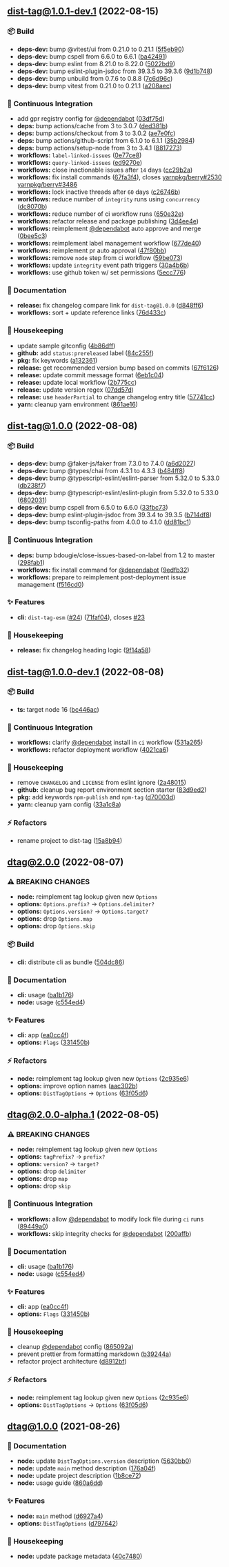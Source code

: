 ## [dist-tag@1.0.1-dev.1](https://github.com/flex-development/dist-tag/compare/dist-tag@1.0.0...dist-tag@1.0.1-dev.1) (2022-08-15)


### :package: Build

* **deps-dev:** bump @vitest/ui from 0.21.0 to 0.21.1 ([5f5eb90](https://github.com/flex-development/dist-tag/commit/5f5eb904127d260e777d03e8ab235f5e2a04b78e))
* **deps-dev:** bump cspell from 6.6.0 to 6.6.1 ([ba42491](https://github.com/flex-development/dist-tag/commit/ba42491bdad054263128fd2e3c754d869915699b))
* **deps-dev:** bump eslint from 8.21.0 to 8.22.0 ([5022bd9](https://github.com/flex-development/dist-tag/commit/5022bd932893054fe83a396c3a3e508255f6677a))
* **deps-dev:** bump eslint-plugin-jsdoc from 39.3.5 to 39.3.6 ([9d1b748](https://github.com/flex-development/dist-tag/commit/9d1b748c0e42e497838d61b886caaf40c8af49b9))
* **deps-dev:** bump unbuild from 0.7.6 to 0.8.8 ([7c6d96c](https://github.com/flex-development/dist-tag/commit/7c6d96cbba249c798b7365934833f32cd0ead2b3))
* **deps-dev:** bump vitest from 0.21.0 to 0.21.1 ([a208aec](https://github.com/flex-development/dist-tag/commit/a208aec0a457aaf1ab444680d96603e90e6ec272))


### :robot: Continuous Integration

* add gpr registry config for [@dependabot](https://github.com/dependabot) ([03df75d](https://github.com/flex-development/dist-tag/commit/03df75dbe8eb39c8996e7fa1253c3d22610f9766))
* **deps:** bump actions/cache from 3 to 3.0.7 ([ded381b](https://github.com/flex-development/dist-tag/commit/ded381bd9f1314d63998053da38c9935b231e851))
* **deps:** bump actions/checkout from 3 to 3.0.2 ([ae7e0fc](https://github.com/flex-development/dist-tag/commit/ae7e0fc5fe5b669ae5f2c0069e5337c8a7d61c46))
* **deps:** bump actions/github-script from 6.1.0 to 6.1.1 ([35b2984](https://github.com/flex-development/dist-tag/commit/35b298437f0e98227760e161e5da70f214d22792))
* **deps:** bump actions/setup-node from 3 to 3.4.1 ([8817273](https://github.com/flex-development/dist-tag/commit/8817273493846d276bd008267eb9b4bc7dda04fb))
* **workflows:** `label-linked-issues` ([0e77ce8](https://github.com/flex-development/dist-tag/commit/0e77ce8890f7c9be1cf220bf7afd6a138a3ce1ba))
* **workflows:** `query-linked-issues` ([ed9270e](https://github.com/flex-development/dist-tag/commit/ed9270e4ee0b6fab7564d1d9e9f838092fee20f3))
* **workflows:** close inactionable issues after `14` days ([cc29b2a](https://github.com/flex-development/dist-tag/commit/cc29b2a9600b275995a251d626dd6b29fd0aa676))
* **workflows:** fix install commands ([67fa3f4](https://github.com/flex-development/dist-tag/commit/67fa3f4f606428a148fa19b11b486c639162023d)), closes [yarnpkg/berry#2530](https://github.com/yarnpkg/berry/issues/2530) [yarnpkg/berry#3486](https://github.com/yarnpkg/berry/issues/3486)
* **workflows:** lock inactive threads after `60` days ([c26746b](https://github.com/flex-development/dist-tag/commit/c26746b8578c3f5c37cedaee2d32d6a73285759a))
* **workflows:** reduce number of `integrity` runs using `concurrency` ([dc8070b](https://github.com/flex-development/dist-tag/commit/dc8070bd78291117fe92899a7d0467a2913ab9bc))
* **workflows:** reduce number of ci workflow runs ([650e32e](https://github.com/flex-development/dist-tag/commit/650e32ec4f05d832049511f3fde335b128a36c6b))
* **workflows:** refactor release and package publishing ([3d4ee4e](https://github.com/flex-development/dist-tag/commit/3d4ee4ec7a027107ffd90754bd2ab3527ceb85e7))
* **workflows:** reimplement [@dependabot](https://github.com/dependabot) auto approve and merge ([0bee5c3](https://github.com/flex-development/dist-tag/commit/0bee5c3892eddabf3a8c0c60f7f64426bf468643))
* **workflows:** reimplement label management workflow ([677de40](https://github.com/flex-development/dist-tag/commit/677de409cc48ba5010d2dfc1e42b126c93d77dd0))
* **workflows:** reimplement pr auto approval ([47f80bb](https://github.com/flex-development/dist-tag/commit/47f80bbf21d49836317b62c9b8872f4c808ce943))
* **workflows:** remove `node` step from ci workflow ([59be073](https://github.com/flex-development/dist-tag/commit/59be073ff0c0e1061cd6df7b32c3ae6f8ca30c47))
* **workflows:** update `integrity` event path triggers ([30a4b6b](https://github.com/flex-development/dist-tag/commit/30a4b6b64be76cce38c22a79d63751dc411bb79d))
* **workflows:** use github token w/ set permissions ([5ecc776](https://github.com/flex-development/dist-tag/commit/5ecc77642efe6660f2ad6d96f5a1884b84cd3118))


### :pencil: Documentation

* **release:** fix changelog compare link for `dist-tag@1.0.0` ([d848ff6](https://github.com/flex-development/dist-tag/commit/d848ff664144b0b5822a5c3dbb34ffb7f5888bca))
* **workflows:** sort + update reference links ([76d433c](https://github.com/flex-development/dist-tag/commit/76d433c4097c0e0e22d4ac561c116ae971acac4c))


### :house_with_garden: Housekeeping

* update sample gitconfig ([4b86dff](https://github.com/flex-development/dist-tag/commit/4b86dffe050cc838769e8c16d117862cb0137497))
* **github:** add `status:prereleased` label ([84c255f](https://github.com/flex-development/dist-tag/commit/84c255fac0aa43002ec1a8544ebba4604408cf24))
* **pkg:** fix keywords ([a132361](https://github.com/flex-development/dist-tag/commit/a13236114daec14393cc7ccfb6d7be2cca437d34))
* **release:** get recommended version bump based on commits ([67f6126](https://github.com/flex-development/dist-tag/commit/67f61263c13283d6066c880ec23aadcb0ab2c350))
* **release:** update commit message format ([6eb1c04](https://github.com/flex-development/dist-tag/commit/6eb1c0411808639ef86e26ceadc9927bfdb41594))
* **release:** update local workflow ([2b775cc](https://github.com/flex-development/dist-tag/commit/2b775cc3aa7de8413bfc8721b4d0a75d73954ced))
* **release:** update version regex ([07dd57d](https://github.com/flex-development/dist-tag/commit/07dd57d02f3f7dca175734969c8a242bd6f1ca45))
* **release:** use `headerPartial` to change changelog entry title ([57741cc](https://github.com/flex-development/dist-tag/commit/57741cc3f85daf232b74394b80e3de63f3429d85))
* **yarn:** cleanup yarn environment ([861ae16](https://github.com/flex-development/dist-tag/commit/861ae1651ca565349c5b442003ed87f35b80e8a0))

## [dist-tag@1.0.0](https://github.com/flex-development/dist-tag/compare/dist-tag@1.0.0-dev.1...dist-tag@1.0.0) (2022-08-08)


### :package: Build

* **deps-dev:** bump @faker-js/faker from 7.3.0 to 7.4.0 ([a6d2027](https://github.com/flex-development/dist-tag/commit/a6d2027f6f69ffcd040c65d512d37dee8b5ec937))
* **deps-dev:** bump @types/chai from 4.3.1 to 4.3.3 ([b484ff8](https://github.com/flex-development/dist-tag/commit/b484ff8de2761b80233f618dc0424bb57c6bce91))
* **deps-dev:** bump @typescript-eslint/eslint-parser from 5.32.0 to 5.33.0 ([db238f7](https://github.com/flex-development/dist-tag/commit/db238f7c1f864635c5266a1d0c32e4b06faf15c3))
* **deps-dev:** bump @typescript-eslint/eslint-plugin from 5.32.0 to 5.33.0 ([6802031](https://github.com/flex-development/dist-tag/commit/6802031658ea8423c3e88a0200085f9006cc4b90))
* **deps-dev:** bump cspell from 6.5.0 to 6.6.0 ([33fbc73](https://github.com/flex-development/dist-tag/commit/33fbc73a0489288e79c4c042630abc3ac67662d5))
* **deps-dev:** bump eslint-plugin-jsdoc from 39.3.4 to 39.3.5 ([b714df8](https://github.com/flex-development/dist-tag/commit/b714df8e5531239150200028659fccc31bef77ef))
* **deps-dev:** bump tsconfig-paths from 4.0.0 to 4.1.0 ([dd81bc1](https://github.com/flex-development/dist-tag/commit/dd81bc1524e6521e8c2c1af2026c2766d8c7a467))


### :robot: Continuous Integration

* **deps:** bump bdougie/close-issues-based-on-label from 1.2 to master ([298fab1](https://github.com/flex-development/dist-tag/commit/298fab1a914a8fd96da2b22503f76771a9a81b54))
* **workflows:** fix install command for [@dependabot](https://github.com/dependabot) ([9edfb32](https://github.com/flex-development/dist-tag/commit/9edfb32b22d7f5b631703f0e5aa8265f08beac2a))
* **workflows:** prepare to reimplement post-deployment issue management ([f516cd0](https://github.com/flex-development/dist-tag/commit/f516cd0cc601cea33c5538bc0519e249596dab40))


### :sparkles: Features

* **cli:** `dist-tag-esm` ([#24](https://github.com/flex-development/dist-tag/issues/24)) ([71faf04](https://github.com/flex-development/dist-tag/commit/71faf0402daf92ad0fd4d33fdab9c823c85dd4fb)), closes [#23](https://github.com/flex-development/dist-tag/issues/23)


### :house_with_garden: Housekeeping

* **release:** fix changelog heading logic ([9f14a58](https://github.com/flex-development/dist-tag/commit/9f14a58f2a103f675fe8e6d73003bbb28daee8d1))

## [dist-tag@1.0.0-dev.1](https://github.com/flex-development/dist-tag/compare/dtag@2.0.0...dist-tag@1.0.0-dev.1) (2022-08-08)


### :package: Build

* **ts:** target node 16 ([bc446ac](https://github.com/flex-development/dist-tag/commit/bc446ac7ac3e82aa380df89922779839c341921c))


### :robot: Continuous Integration

* **workflows:** clarify [@dependabot](https://github.com/dependabot) install in `ci` workflow ([531a265](https://github.com/flex-development/dist-tag/commit/531a265d8130ebf97def73dea3b1bd54bd34bef3))
* **workflows:** refactor deployment workflow ([4021ca6](https://github.com/flex-development/dist-tag/commit/4021ca6aedef24d5f3767102479b4bb9ba3e2fdc))


### :house_with_garden: Housekeeping

* remove `CHANGELOG` and `LICENSE` from eslint ignore ([2a48015](https://github.com/flex-development/dist-tag/commit/2a48015bf30ef755bd1a6d690d17e1ae4fc61f3e))
* **github:** cleanup bug report environment section starter ([83d9ed2](https://github.com/flex-development/dist-tag/commit/83d9ed242fb2c9c46c898e7fea6812e00238923c))
* **pkg:** add keywords `npm-publish` and `npm-tag` ([d70003d](https://github.com/flex-development/dist-tag/commit/d70003daad946904ec5a257c9aab443fc1854aff))
* **yarn:** cleanup yarn config ([33a1c8a](https://github.com/flex-development/dist-tag/commit/33a1c8a2ca7129460b0147beeed3b0a601663ea6))

### :zap: Refactors

* rename project to dist-tag ([15a8b94](https://github.com/flex-development/dist-tag/commit/15a8b940b8e3fcab1ea5a7a504e4fa258575c713))

## [dtag@2.0.0](https://github.com/flex-development/dist-tag/compare/dtag@1.0.0...dtag@2.0.0) (2022-08-07)


### ⚠ BREAKING CHANGES

* **node:** reimplement tag lookup given new `Options`
* **options:** `Options.prefix?` -> `Options.delimiter?`
* **options:** `Options.version?` -> `Options.target?`
* **options:** drop `Options.map`
* **options:** drop `Options.skip`

### :package: Build

* **cli:** distribute cli as bundle ([504dc86](https://github.com/flex-development/dist-tag/commit/504dc868157171586cd587be8d909cc792d6e172))


### :pencil: Documentation

* **cli:** usage ([ba1b176](https://github.com/flex-development/dist-tag/commit/ba1b176d8042dcde31db3555a9c8dcf13385eb43))
* **node:** usage ([c554ed4](https://github.com/flex-development/dist-tag/commit/c554ed4fbdec89365bb9ec731971142a666d4bdc))


### :sparkles: Features

* **cli:** app ([ea0cc4f](https://github.com/flex-development/dist-tag/commit/ea0cc4fdc5b4a79915930c073e8a55907ba0743b))
* **options:** `Flags` ([331450b](https://github.com/flex-development/dist-tag/commit/331450bfe26e1370483a34bc9860a084533a69ab))


### :zap: Refactors

* **node:** reimplement tag lookup given new `Options` ([2c935e6](https://github.com/flex-development/dist-tag/commit/2c935e663fe356387548144121607ee504423912))
* **options:** improve option names ([aac302b](https://github.com/flex-development/dist-tag/commit/aac302bb7afa88ec1f5fd8a77626ee3607c1c07b))
* **options:** `DistTagOptions` -> `Options` ([63f05d6](https://github.com/flex-development/dist-tag/commit/63f05d620b0e87f13aa4eeab7ad37e3479dc7c76))

## [dtag@2.0.0-alpha.1](https://github.com/flex-development/dist-tag/compare/dtag@1.0.0...dtag@2.0.0-alpha.1) (2022-08-05)


### ⚠ BREAKING CHANGES

* **node:** reimplement tag lookup given new `Options`
* **options:** `tagPrefix?` -> `prefix?`
* **options:** `version?` -> `target?`
* **options:** drop `delimiter`
* **options:** drop `map`
* **options:** drop `skip`


### :robot: Continuous Integration

* **workflows:** allow [@dependabot](https://github.com/dependabot) to modify lock file during `ci` runs ([89449a0](https://github.com/flex-development/dist-tag/commit/89449a010225a078f430bc80195b156df3e4991f))
* **workflows:** skip integrity checks for [@dependabot](https://github.com/dependabot) ([200affb](https://github.com/flex-development/dist-tag/commit/200affb0361c99e36657d96b47f75af6c0c683b0))


### :pencil: Documentation

* **cli:** usage ([ba1b176](https://github.com/flex-development/dist-tag/commit/ba1b176d8042dcde31db3555a9c8dcf13385eb43))
* **node:** usage ([c554ed4](https://github.com/flex-development/dist-tag/commit/c554ed4fbdec89365bb9ec731971142a666d4bdc))


### :sparkles: Features

* **cli:** app ([ea0cc4f](https://github.com/flex-development/dist-tag/commit/ea0cc4fdc5b4a79915930c073e8a55907ba0743b))
* **options:** `Flags` ([331450b](https://github.com/flex-development/dist-tag/commit/331450bfe26e1370483a34bc9860a084533a69ab))


### :house_with_garden: Housekeeping

* cleanup [@dependabot](https://github.com/dependabot) config ([865092a](https://github.com/flex-development/dist-tag/commit/865092a0dd3e2ebcce0cd0eddc5c1a7bd4ca398b))
* prevent prettier from formatting markdown ([b39244a](https://github.com/flex-development/dist-tag/commit/b39244abcdf3385b057dc72a0021ad010cb38c44))
* refactor project architecture ([d8912bf](https://github.com/flex-development/dist-tag/commit/d8912bf9d3f65d1051a15e56743ed943499887db))


### :zap: Refactors

* **node:** reimplement tag lookup given new `Options` ([2c935e6](https://github.com/flex-development/dist-tag/commit/2c935e663fe356387548144121607ee504423912))
* **options:** `DistTagOptions` -> `Options` ([63f05d6](https://github.com/flex-development/dist-tag/commit/63f05d620b0e87f13aa4eeab7ad37e3479dc7c76))

## dtag@1.0.0 (2021-08-26)


### :pencil: Documentation

* **node:** update `DistTagOptions.version` description ([5630bb0](https://github.com/flex-development/dist-tag/commit/5630bb0399dca6dd0f48a271b6f5d365c71656d2))
* **node:** update `main` method description ([176a04f](https://github.com/flex-development/dist-tag/commit/176a04f132a8b755c3503577708607538a6ec4fd))
* **node:** update project description ([1b8ce72](https://github.com/flex-development/dist-tag/commit/1b8ce72bbcab3ec35002768a893a1e30bdb0b653))
* **node:** usage guide ([860a6dd](https://github.com/flex-development/dist-tag/commit/860a6dde44538506faa168c1f8092d1b224ffb13))


### :sparkles: Features

* **node:** `main` method ([d6927a4](https://github.com/flex-development/dist-tag/commit/d6927a47960909879f02c54dfd47aa9d915da603))
* **options:** `DistTagOptions` ([d797642](https://github.com/flex-development/dist-tag/commit/d79764283d60e91e271231283a4f49bd3a4e20a1))


### :house_with_garden: Housekeeping

* **node:** update package metadata ([40c7480](https://github.com/flex-development/dist-tag/commit/40c74802c7557a0654c67e5045aa5e37734cedb9))
